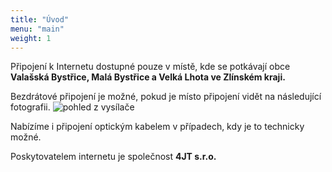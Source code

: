 ```yaml
---
title: "Úvod"
menu: "main"
weight: 1
---
```


Připojení k Internetu dostupné pouze v místě, kde se potkávají obce **Valašská Bystřice, Malá Bystřice a Velká Lhota ve Zlínském kraji.**


Bezdrátové připojení je možné, pokud je místo připojení vidět na následující fotografii.
![pohled z vysílače](/images/20191001_110359.jpg)


Nabízíme i připojení optickým kabelem v případech, kdy je to technicky možné.


Poskytovatelem internetu je společnost **4JT s.r.o.**


